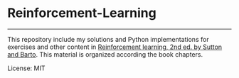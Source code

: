 # Reinforcement-Learning
----
This repository include my solutions and Python implementations for exercises and other content in [Reinforcement learning, 2nd ed. by Sutton and Barto](http://incompleteideas.net/book/the-book-2nd.html). This material is organized according the book chapters.

License: MIT
